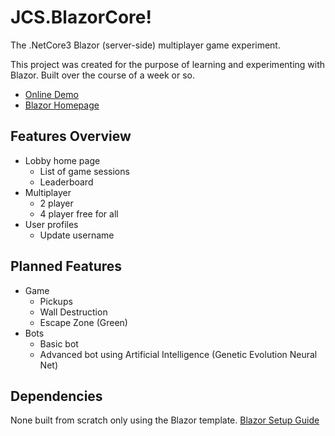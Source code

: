 # JCS.BlazorCore!
The .NetCore3 Blazor (server-side) multiplayer game experiment.

This project was created for the purpose of learning and experimenting with Blazor. Built over the course of a week or so.

- [Online Demo](https://blazorcore.jcs.technology) 
- [Blazor Homepage](https://dotnet.microsoft.com/apps/aspnet/web-apps/blazor)

## Features Overview
- Lobby home page
  - List of game sessions
  - Leaderboard
- Multiplayer
  - 2 player
  - 4 player free for all
- User profiles
  - Update username

## Planned Features
- Game
  - Pickups
  - Wall Destruction
  - Escape Zone (Green)
- Bots
  - Basic bot
  - Advanced bot using Artificial Intelligence (Genetic Evolution Neural Net)

## Dependencies
None built from scratch only using the Blazor template.
[Blazor Setup Guide](https://docs.microsoft.com/en-us/aspnet/core/blazor/get-started?view=aspnetcore-3.0&tabs=visual-studio)

